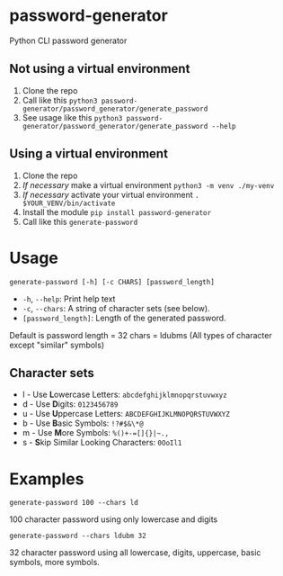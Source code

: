# password-generator
Python CLI password generator

## Not using a virtual environment

1. Clone the repo
2. Call like this `python3 password-generator/password_generator/generate_password`
3. See usage like this `python3 password-generator/password_generator/generate_password --help`

## Using a virtual environment

1. Clone the repo
2. *If necessary* make a virtual environment `python3 -m venv ./my-venv`
3. *If necessary* activate your virtual environment `. $YOUR_VENV/bin/activate`
4. Install the module `pip install password-generator`
5. Call like this `generate-password`

# Usage

`generate-password [-h] [-c CHARS] [password_length]`

- `-h`, `--help`: Print help text
- `-c`, `--chars`: A string of character sets (see below).
- `[password_length]`: Length of the generated password.

Default is password length = 32 chars = ldubms (All types of character except "similar" symbols)

## Character sets

- l - Use **L**owercase Letters: `abcdefghijklmnopqrstuvwxyz`
- d - Use **D**igits: `0123456789`
- u - Use **U**ppercase Letters: `ABCDEFGHIJKLMNOPQRSTUVWXYZ`
- b - Use **B**asic Symbols: `!?#$&\*@`
- m - Use **M**ore Symbols: `%()+-=[]{}|~.,`
- s - **S**kip Similar Looking Characters: `0OoIl1`

# Examples

`generate-password 100 --chars ld`

100 character password using only lowercase and digits

`generate-password --chars ldubm 32`

32 character password using all lowercase, digits, uppercase, basic symbols, more symbols.
